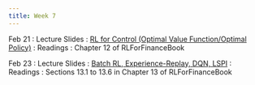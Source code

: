 ```yaml
---
title: Week 7
---
```


Feb 21
: Lecture Slides
  : [RL for Control (Optimal Value Function/Optimal Policy)](https://github.com/coverdrive/technical-documents/blob/master/finance/cme241/Tour-RLControl.pdf)
: Readings
  : Chapter 12 of RLForFinanceBook	

Feb 23
: Lecture Slides
  : [Batch RL, Experience-Replay, DQN, LSPI](https://github.com/coverdrive/technical-documents/blob/master/finance/cme241/Tour-Batch.pdf)
: Readings
  : Sections 13.1 to 13.6 in Chapter 13 of RLForFinanceBook	
